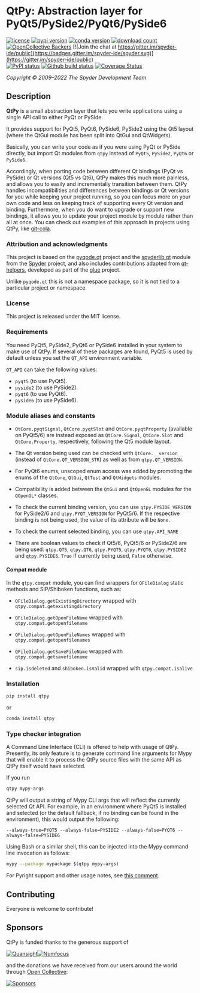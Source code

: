 # QtPy: Abstraction layer for PyQt5/PySide2/PyQt6/PySide6

[![license](https://img.shields.io/pypi/l/qtpy.svg)](./LICENSE)
[![pypi version](https://img.shields.io/pypi/v/qtpy.svg)](https://pypi.org/project/QtPy/)
[![conda version](https://img.shields.io/conda/vn/conda-forge/qtpy.svg)](https://www.anaconda.com/download/)
[![download count](https://img.shields.io/conda/dn/conda-forge/qtpy.svg)](https://www.anaconda.com/download/)
[![OpenCollective Backers](https://opencollective.com/spyder/backers/badge.svg?color=blue)](#backers)
[![Join the chat at https://gitter.im/spyder-ide/public](https://badges.gitter.im/spyder-ide/spyder.svg)](https://gitter.im/spyder-ide/public)<br>
[![PyPI status](https://img.shields.io/pypi/status/qtpy.svg)](https://github.com/spyder-ide/qtpy)
[![Github build status](https://github.com/spyder-ide/qtpy/workflows/Tests/badge.svg)](https://github.com/spyder-ide/qtpy/actions)
[![Coverage Status](https://coveralls.io/repos/github/spyder-ide/qtpy/badge.svg?branch=master)](https://coveralls.io/github/spyder-ide/qtpy?branch=master)

*Copyright © 2009–2022 The Spyder Development Team*


## Description

**QtPy** is a small abstraction layer that lets you
write applications using a single API call to either PyQt or PySide.

It provides support for PyQt5, PyQt6, PySide6, PySide2 using the Qt5 layout
(where the QtGui module has been split into QtGui and QtWidgets).

Basically, you can write your code as if you were using PyQt or PySide directly,
but import Qt modules from `qtpy` instead of `PyQt5`, `PySide2`, `PyQt6` or `PySide6`.

Accordingly, when porting code between different Qt bindings (PyQt vs PySide) or Qt versions (Qt5 vs Qt6), QtPy makes this much more painless, and allows you to easily and incrementally transition between them. QtPy handles incompatibilities and differences between bindings or Qt versions for you while keeping your project running, so you can focus more on your own code and less on keeping track of supporting every Qt version and binding. Furthermore, when you do want to upgrade or support new bindings, it allows you to update your project module by module rather than all at once.  You can check out examples of this approach in projects using QtPy, like [git-cola](https://github.com/git-cola/git-cola/issues/232).

### Attribution and acknowledgments

This project is based on the [pyqode.qt](https://github.com/pyQode/pyqode.qt)
project and the [spyderlib.qt](https://github.com/spyder-ide/spyder/tree/2.3/spyderlib/qt)
module from the [Spyder](https://github.com/spyder-ide/spyder) project, and
also includes contributions adapted from
[qt-helpers](https://github.com/glue-viz/qt-helpers), developed as part of the
[glue](http://glueviz.org) project.

Unlike `pyqode.qt` this is not a namespace package, so it is not tied
to a particular project or namespace.


### License

This project is released under the MIT license.


### Requirements

You need PyQt5, PySide2, PyQt6 or PySide6 installed in your system to make use
of QtPy. If several of these packages are found, PyQt5 is used by
default unless you set the `QT_API` environment variable.

`QT_API` can take the following values:

* `pyqt5` (to use PyQt5).
* `pyside2` (to use PySide2).
* `pyqt6` (to use PyQt6).
* `pyside6` (to use PySide6).


### Module aliases and constants

* `QtCore.pyqtSignal`, `QtCore.pyqtSlot` and `QtCore.pyqtProperty` (available on PyQt5/6) are instead exposed as `QtCore.Signal`, `QtCore.Slot` and `QtCore.Property`, respectively, following the Qt5 module layout.

* The Qt version being used can be checked with `QtCore.__version__` (instead of `QtCore.QT_VERSION_STR`) as well as from `qtpy.QT_VERSION`.

* For PyQt6 enums, unscoped enum access was added by promoting the enums of the `QtCore`, `QtGui`, `QtTest` and `QtWidgets` modules.

* Compatibility is added between the `QtGui` and `QtOpenGL` modules for the `QOpenGL*` classes.

* To check the current binding version, you can use `qtpy.PYSIDE_VERSION` for PySide2/6 and `qtpy.PYQT_VERSION` for PyQt5/6. If the respective binding is not being used, the value of its attribute will be `None`.

* To check the current selected binding, you can use `qtpy.API_NAME`

* There are boolean values to check if Qt5/6, PyQt5/6 or PySide2/6 are being used: `qtpy.QT5`, `qtpy.QT6`, `qtpy.PYQT5`, `qtpy.PYQT6`, `qtpy.PYSIDE2` and `qtpy.PYSIDE6`. `True` if currently being used, `False` otherwise.

#### Compat module

In the `qtpy.compat` module, you can find wrappers for `QFileDialog` static methods and SIP/Shiboken functions, such as:

* `QFileDialog.getExistingDirectory` wrapped with `qtpy.compat.getexistingdirectory`

* `QFileDialog.getOpenFileName` wrapped with `qtpy.compat.getopenfilename`

* `QFileDialog.getOpenFileNames` wrapped with `qtpy.compat.getopenfilenames`

* `QFileDialog.getSaveFileName` wrapped with `qtpy.compat.getsavefilename`

* `sip.isdeleted` and `shiboken.isValid` wrapped with `qtpy.compat.isalive`


### Installation

```bash
pip install qtpy
```

or

```bash
conda install qtpy
```


### Type checker integration

A Command Line Interface (CLI) is offered to help with usage of QtPy.
Presently, its only feature is to generate command line arguments for Mypy
that will enable it to process the QtPy source files with the same API
as QtPy itself would have selected.

If you run

```bash
qtpy mypy-args
```

QtPy will output a string of Mypy CLI args that will reflect the currently
selected Qt API.
For example, in an environment where PyQt5 is installed and selected
(or the default fallback, if no binding can be found in the environment),
this would output the following:

```text
--always-true=PYQT5 --always-false=PYSIDE2 --always-false=PYQT6 --always-false=PYSIDE6
```

Using Bash or a similar shell, this can be injected into
the Mypy command line invocation as follows:

```bash
mypy --package mypackage $(qtpy mypy-args)
```

For Pyright support and other usage notes, see [this comment](https://github.com/spyder-ide/qtpy/issues/352#issuecomment-1170684412).


## Contributing

Everyone is welcome to contribute!


## Sponsors

QtPy is funded thanks to the generous support of


[![Quansight](https://user-images.githubusercontent.com/16781833/142477716-53152d43-99a0-470c-a70b-c04bbfa97dd4.png)](https://www.quansight.com/)[![Numfocus](https://i2.wp.com/numfocus.org/wp-content/uploads/2017/07/NumFocus_LRG.png?fit=320%2C148&ssl=1)](https://numfocus.org/)

and the donations we have received from our users around the world through [Open Collective](https://opencollective.com/spyder/):

[![Sponsors](https://opencollective.com/spyder/sponsors.svg)](https://opencollective.com/spyder#support)
